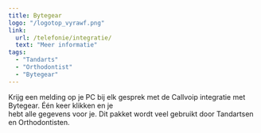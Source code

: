```yaml
---
title: Bytegear
logo: "/logotop_vyrawf.png"
link:
  url: /telefonie/integratie/
  text: "Meer informatie"
tags:
  - "Tandarts"
  - "Orthodontist"
  - "Bytegear"
---
```

Krijg een melding op je PC bij elk gesprek met de Callvoip integratie met Bytegear. Één keer klikken en je<br>
hebt alle gegevens voor je. Dit pakket wordt veel gebruikt door Tandartsen en Orthodontisten.
